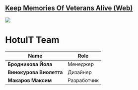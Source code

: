 ## [Keep Memories Of Veterans Alive (Web)](https://kmova.tmfox.ru")
![](https://i.imgur.com/kBvsbO0.png)

# HotuIT Team
|**Name**|**Role**|
|---------------|-------------|
|**Бродникова Йола**|Менеджер|
|**Винокурова Виолетта**|Дизайнер|
|**Макаров Максим**|Разработчик|
